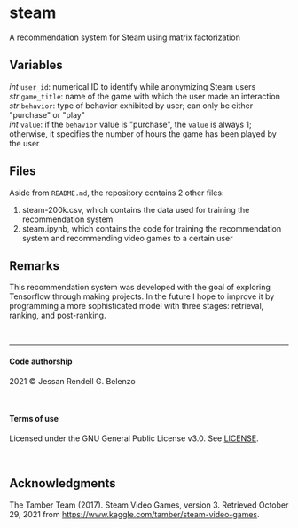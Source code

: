 # steam

A recommendation system for Steam using matrix factorization

## Variables

*int* `user_id`: numerical ID to identify while anonymizing Steam users  
*str* `game_title`: name of the game with which the user made an interaction  
*str* `behavior`: type of behavior exhibited by user; can only be either "purchase" or "play"  
*int* `value`: if the `behavior` value is "purchase", the `value` is always 1; otherwise, it specifies the number of hours the game has been played by the user

## Files

Aside from `README.md`, the repository contains 2 other files:

1. steam-200k.csv, which contains the data used for training the recommendation system
1. steam.ipynb, which contains the code for training the recommendation system and recommending video games to a certain user

## Remarks

This recommendation system was developed with the goal of exploring Tensorflow through making projects. In the future I hope to improve it by programming a more sophisticated model with three stages: retrieval, ranking, and post-ranking.

<br>

- - -

#### Code authorship

2021 © Jessan Rendell G. Belenzo

<br>

#### Terms of use

Licensed under the GNU General Public License v3.0. See [LICENSE](LICENSE).

<br>

## Acknowledgments

The Tamber Team (2017). Steam Video Games, version 3. Retrieved October 29, 2021 from https://www.kaggle.com/tamber/steam-video-games.
